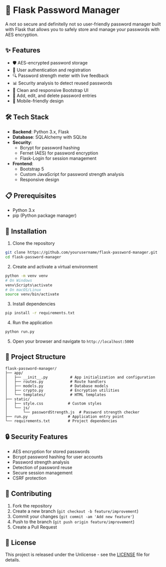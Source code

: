 # 🔐 Flask Password Manager

A not so secure and definitelly not so user-friendly password manager built with Flask that allows you to safely store and manage your passwords with AES encryption.

## ✨ Features

- 🛡️ AES-encrypted password storage
- 👤 User authentication and registration
- 🔍 Password strength meter with live feedback
- 📊 Security analysis to detect reused passwords
- 🎨 Clean and responsive Bootstrap UI
- 🔄 Add, edit, and delete password entries
- 📱 Mobile-friendly design

## 🛠️ Tech Stack

- **Backend**: Python 3.x, Flask
- **Database**: SQLAlchemy with SQLite
- **Security**: 
  - Bcrypt for password hashing
  - Fernet (AES) for password encryption
  - Flask-Login for session management
- **Frontend**: 
  - Bootstrap 5
  - Custom JavaScript for password strength analysis
  - Responsive design

## 📋 Prerequisites

- Python 3.x
- pip (Python package manager)

## 🚀 Installation

1. Clone the repository
```bash
git clone https://github.com/yourusername/flask-password-manager.git
cd flask-password-manager
```

2. Create and activate a virtual environment
```bash
python -m venv venv
# On Windows
venv\Scripts\activate
# On macOS/Linux
source venv/bin/activate
```

3. Install dependencies
```bash
pip install -r requirements.txt
```

4. Run the application
```bash
python run.py
```

5. Open your browser and navigate to `http://localhost:5000`

## 📁 Project Structure

```
flask-password-manager/
├── app/
│   ├── __init__.py          # App initialization and configuration
│   ├── routes.py            # Route handlers
│   ├── models.py            # Database models
│   ├── crypto.py            # Encryption utilities
│   └── templates/           # HTML templates
├── static/
│   ├── style.css           # Custom styles
│   └── js/
│       └── passwordStrength.js  # Password strength checker
├── run.py                  # Application entry point
└── requirements.txt        # Project dependencies
```

## 🔒 Security Features

- AES encryption for stored passwords
- Bcrypt password hashing for user accounts
- Password strength analysis
- Detection of password reuse
- Secure session management
- CSRF protection

## 🤝 Contributing

1. Fork the repository
2. Create a new branch (`git checkout -b feature/improvement`)
3. Commit your changes (`git commit -am 'Add new feature'`)
4. Push to the branch (`git push origin feature/improvement`)
5. Create a Pull Request

## 📄 License

This project is released under the Unlicense - see the [LICENSE](LICENSE) file for details.

